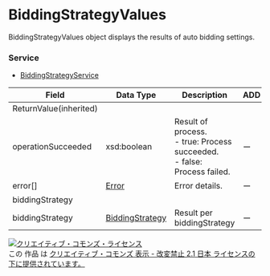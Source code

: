 # BiddingStrategyValues
BiddingStrategyValues object displays the results of auto bidding settings.
### Service
+ [BiddingStrategyService](../services/BiddingStrategyService.md)

| Field | Data Type | Description | ADD | SET | REMOVE | 
|---|---|---|---|---|---|
| ReturnValue(inherited)||||||
| operationSucceeded| xsd:boolean| Result of process. <br> - true: Process succeeded.<br> - false: Process failed.| ー| ー| ー |
| error[]| <a href="../data/Error.md">Error</a>| Error details.| ー| ー| ー |
| biddingStrategy||||||
| biddingStrategy| <a href="../data/BiddingStrategy_BiddingStrategy.md">BiddingStrategy</a>| Result per biddingStrategy| ー| ー| ー |
<a rel="license" href="http://creativecommons.org/licenses/by-nd/2.1/jp/"><img alt="クリエイティブ・コモンズ・ライセンス" style="border-width:0" src="https://i.creativecommons.org/l/by-nd/2.1/jp/88x31.png" /></a><br />この 作品 は <a rel="license" href="http://creativecommons.org/licenses/by-nd/2.1/jp/">クリエイティブ・コモンズ 表示 - 改変禁止 2.1 日本 ライセンスの下に提供されています。</a>

